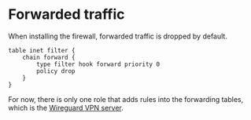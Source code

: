 # Forwarded traffic

When installing the firewall, forwarded traffic is dropped by default.

```nftables
table inet filter {
    chain forward {
        type filter hook forward priority 0
        policy drop
    }
}
```

For now, there is only one role that adds rules into the forwarding tables, which is the
[Wireguard VPN server](/pages/40-wireguard-vpn/10-configuration/).
